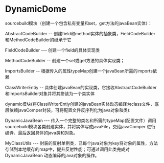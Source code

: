 # DynamicDome

sourcebuild模块（创建一个包含私有变量和set，get方法的javaBean实体）：

AbstractCodeBuilder -- 创建field和method实体的抽象类，FieldCodeBuilder和MethodCodeBuilder的继承于它

FieldCodeBuilder --- 创建一个field的具体实现类

MethodCodeBuilder -- 创建一个set或get方法的具体实现类；

ImportsBuilder -- 根据传入的属性typeMap创建一个javaBean所需的imports依赖

ClassWriterEntiy -- 具体创建javaBean的实现类，它接收AbstractCodeBuilder和ImportsBuilder对象并将其拼装为一个类实体

        

dynamic模块(将ClassWriterEntiy创建的javaBean实体动态编译为class文件，底层依赖javaComper封装，可将配置文件反序列化为java对象和类):


DynamicJavaBean --- 传入一个完整的类名和所需的typeMap(配置文件）调用sourcebuild模块各类创建实体，并将实体写成javaFile，交给javaComper
                     进行编译，最后返回具体的java类和对象。
       
MyClassUtils --- 封装的反射单例类，已每个java对象为key将对象的属性，方法存储到本地缓存的map中，提升反射性能；可通过调用此类完成对DynamicJavaBean
                 动态编译的java对象的操作。

